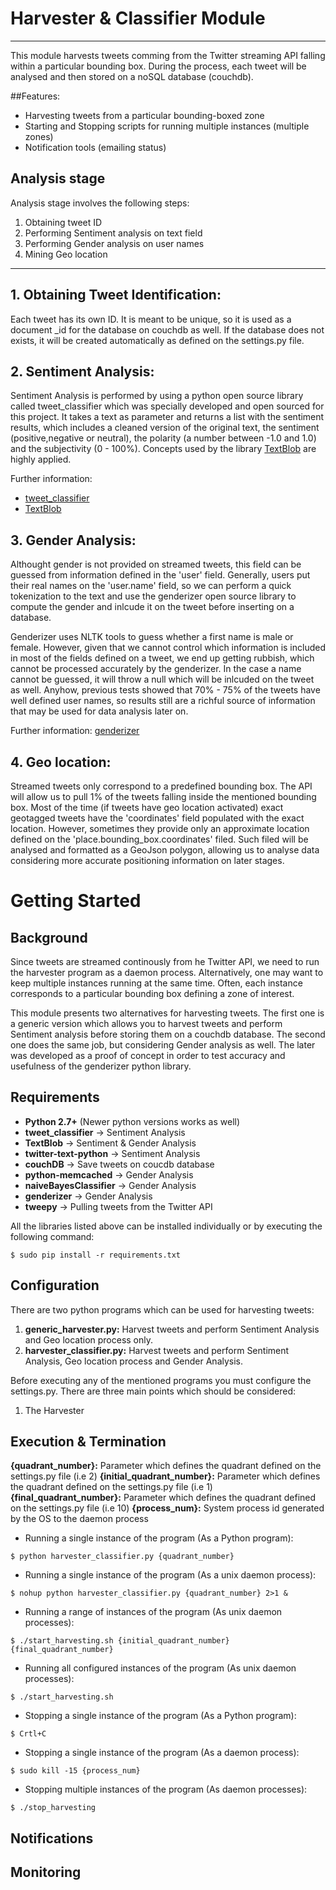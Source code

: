 Harvester & Classifier Module
===================

- - - - 

This module harvests tweets comming from the Twitter streaming API falling within a particular bounding box.
During the process, each tweet will be analysed and then stored on a noSQL database (couchdb).

##Features:

* Harvesting tweets from a particular bounding-boxed zone
* Starting and Stopping scripts for running multiple instances (multiple zones)
* Notification tools (emailing status)

## Analysis stage

Analysis stage involves the following steps:

1. Obtaining tweet ID
2. Performing Sentiment analysis on text field
3. Performing Gender analysis on user names
4. Mining Geo location

- - - - 

## 1. Obtaining Tweet Identification:

Each tweet has its own ID. It is meant to be unique, so it is used as a document _id for the database on couchdb as well. If the database does not exists, it will be created automatically as defined on the settings.py file.

## 2. Sentiment Analysis:

Sentiment Analysis is performed by using a python open source library called tweet_classifier which was specially developed and open sourced for this project. It takes a text as parameter and returns a list with the sentiment results, which includes a cleaned version of the original text, the sentiment (positive,negative or neutral), the polarity (a number between -1.0 and 1.0) and the subjectivity (0 - 100%). Concepts used by the library [TextBlob](http://textblob.readthedocs.org/en/dev/advanced_usage.html#sentiment-analyzers) are highly applied.

Further information:<br>
* [tweet_classifier](https://github.com/diogonal/classifier)<br> 
* [TextBlob](http://textblob.readthedocs.org/en/dev/)

## 3. Gender Analysis:

Althought gender is not provided on streamed tweets, this field can be guessed from information defined in the 'user' field. Generally, users put their real names on the 'user.name' field, so we can perform a quick tokenization to the text and use the genderizer open source library to compute the gender and inlcude it on the tweet before inserting on a database.

Genderizer uses NLTK tools to guess whether a first name is male or female. However, given that we cannot control which information is included in most of the fields defined on a tweet, we end up getting rubbish, which cannot be processed accurately by the genderizer. In the case a name cannot be guessed, it will throw a null which will be inlcuded on the tweet as well. Anyhow, previous tests showed that 70% - 75% of the tweets have well defined user names, so results still are a richful source of information that may be used for data analysis later on.

Further information: [genderizer](https://github.com/muatik/genderizer)

## 4. Geo location:

Streamed tweets only correspond to a predefined bounding box. The API will allow us to pull 1% of the tweets falling inside the mentioned bounding box. Most of the time (if tweets have geo location activated) exact geotagged tweets have the 'coordinates' field populated with the exact location. However, sometimes they provide only an approximate location defined on the 'place.bounding_box.coordinates' filed. Such filed will be analysed and formatted as a GeoJson polygon, allowing us to analyse data considering more accurate positioning information on later stages.

# Getting Started

## Background 

Since tweets are streamed continously from he Twitter API, we need to run the harvester program as a daemon process. Alternatively, one may want to keep multiple instances running at the same time. Often, each instance corresponds to a particular bounding box defining a zone of interest. 

This module presents two alternatives for harvesting tweets. The first one is a generic version which allows you to harvest tweets and perform Sentiment analysis before storing them on a couchdb database. The second one does the same job, but considering Gender analysis as well. The later was developed as a proof of concept in order to test accuracy and usefulness of the genderizer python library.

## Requirements

* **Python 2.7+** (Newer python versions works as well)
* **tweet_classifier**        -> Sentiment Analysis
* **TextBlob**                -> Sentiment & Gender Analysis
* **twitter-text-python**     -> Sentiment Analysis
* **couchDB**                 -> Save tweets on coucdb database
* **python-memcached**        -> Gender Analysis
* **naiveBayesClassifier**    -> Gender Analysis
* **genderizer**              -> Gender Analysis
* **tweepy**                  -> Pulling tweets from the Twitter API

All the libraries listed above can be installed individually or by executing the following command:

```
$ sudo pip install -r requirements.txt
```

## Configuration

There are two python programs which can be used for harvesting tweets:

1. **generic_harvester.py:** Harvest tweets and perform Sentiment Analysis and Geo location process only.
2. **harvester_classifier.py:** Harvest tweets and perform Sentiment Analysis, Geo location process and Gender Analysis.

Before executing any of the mentioned programs you must configure the settings.py. There are three main points which should be considered:

1. The Harvester 

## Execution & Termination

**{quadrant_number}:** Parameter which defines the quadrant defined on the settings.py file (i.e 2)
**{initial_quadrant_number}:** Parameter which defines the quadrant defined on the settings.py file (i.e 1)
**{final_quadrant_number}:** Parameter which defines the quadrant defined on the settings.py file (i.e 10)
**{process_num}:** System process id generated by the OS to the daemon process

* Running a single instance of the program (As a Python program):

```
$ python harvester_classifier.py {quadrant_number}
```
* Running a single instance of the program (As a unix daemon process):
```
$ nohup python harvester_classifier.py {quadrant_number} 2>1 &
```
* Running a range of instances of the program (As unix daemon processes):
```
$ ./start_harvesting.sh {initial_quadrant_number} {final_quadrant_number}
```
* Running all configured instances of the program (As unix daemon processes):
```
$ ./start_harvesting.sh
```
* Stopping a single instance of the program (As a Python program):
```
$ Crtl+C
```
* Stopping a single instance of the program (As a daemon process):
```
$ sudo kill -15 {process_num}
```
* Stopping multiple instances of the program (As daemon processes):
```
$ ./stop_harvesting
```
## Notifications

## Monitoring


